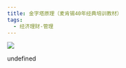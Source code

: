 ```yaml
---
title: 金字塔原理（麦肯锡40年经典培训教材）
tags:
  - 经济理财-管理
---
```


![](https://wfqqreader-1252317822.image.myqcloud.com/cover/333/834333/s_834333.jpg)

undefined